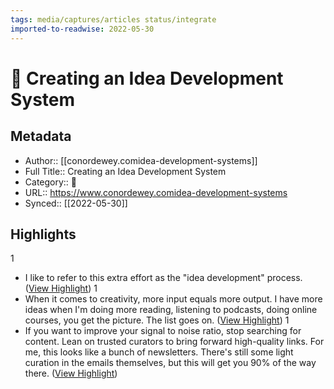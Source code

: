 ```yaml
---
tags: media/captures/articles status/integrate
imported-to-readwise: 2022-05-30
---
```

# 📰 Creating an Idea Development System

## Metadata
- Author:: [[conordewey.comidea-development-systems]]
- Full Title:: Creating an Idea Development System
- Category:: 📰
- URL:: https://www.conordewey.comidea-development-systems
- Synced:: [[2022-05-30]]

## Highlights
1
- I like to refer to this extra effort as the "idea development" process. ([View Highlight](https://instapaper.com/read/1506858886/19689943))
1
- When it comes to creativity, more input equals more output. I have more ideas when I'm doing more reading, listening to podcasts, doing online courses, you get the picture. The list goes on. ([View Highlight](https://instapaper.com/read/1506858886/19689948))
1
- If you want to improve your signal to noise ratio, stop searching for content. Lean on trusted curators to bring forward high-quality links. For me, this looks like a bunch of newsletters. There's still some light curation in the emails themselves, but this will get you 90% of the way there. ([View Highlight](https://instapaper.com/read/1506858886/19689952))
